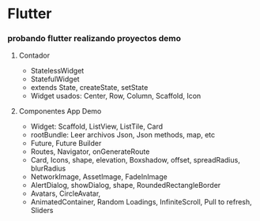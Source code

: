 # Flutter

### probando flutter realizando proyectos demo

1. Contador
    - StatelessWidget
    - StatefulWidget
    - extends State, createState, setState
    - Widget usados: Center, Row, Column, Scaffold, Icon

2. Componentes App Demo
    - Widget: Scaffold, ListView, ListTile, Card
    - rootBundle: Leer archivos Json, Json methods, map, etc
    - Future, Future Builder
    - Routes, Navigator, onGenerateRoute
    - Card, Icons, shape, elevation, Boxshadow, offset, spreadRadius, blurRadius
    - NetworkImage, AssetImage, FadeInImage
    - AlertDialog, showDialog, shape, RoundedRectangleBorder
    - Avatars, CircleAvatar,
    - AnimatedContainer, Random
    Loadings, InfiniteScroll, Pull to refresh, Sliders

